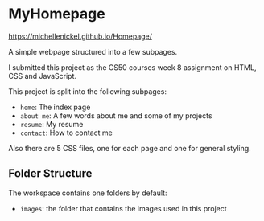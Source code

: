 # MyHomepage

https://michellenickel.github.io/Homepage/

A simple webpage structured into a few subpages.

I submitted this project as the CS50 courses week 8 assignment on HTML, CSS and JavaScript.

This project is split into the following subpages: 

- `home`: The index page
- `about me`: A few words about me and some of my projects
- `resume`: My resume
- `contact`: How to contact me

Also there are 5 CSS files, one for each page and one for general styling. 

## Folder Structure

The workspace contains one folders by default:

- `images`: the folder that contains the images used in this project
